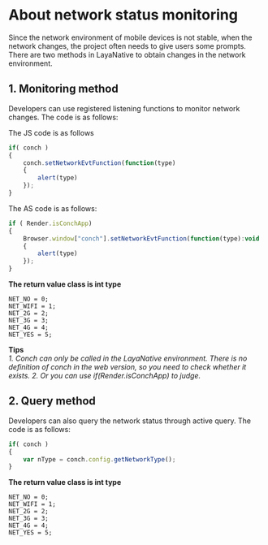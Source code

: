 
# About network status monitoring
Since the network environment of mobile devices is not stable, when the network changes, the project often needs to give users some prompts. There are two methods in LayaNative to obtain changes in the network environment.

## 1. Monitoring method

Developers can use registered listening functions to monitor network changes. The code is as follows:

The JS code is as follows
```javascript
if( conch )
{
	conch.setNetworkEvtFunction(function(type)
	{
    	alert(type)
	});
}
```
The AS code is as follows:
```javascript
if ( Render.isConchApp)
{
	Browser.window["conch"].setNetworkEvtFunction(function(type):void
	{
    	alert(type)
	});
}
```

**The return value class is int type**
```
NET_NO = 0;
NET_WIFI = 1;
NET_2G = 2;
NET_3G = 3;
NET_4G = 4;
NET_YES = 5;
```
**Tips**  
*1. Conch can only be called in the LayaNative environment. There is no definition of conch in the web version, so you need to check whether it exists.*
*2. Or you can use if(Render.isConchApp) to judge.*

## 2. Query method

Developers can also query the network status through active query. The code is as follows:

```javascript
if( conch )
{
	var nType = conch.config.getNetworkType();
}
```

**The return value class is int type**
```
NET_NO = 0;
NET_WIFI = 1;
NET_2G = 2;
NET_3G = 3;
NET_4G = 4;
NET_YES = 5;
```






